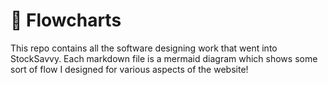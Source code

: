 # 🧠 Flowcharts

This repo contains all the software designing work that went into StockSavvy. Each markdown file is a mermaid diagram which shows some sort of flow I designed for various aspects of the website! 
